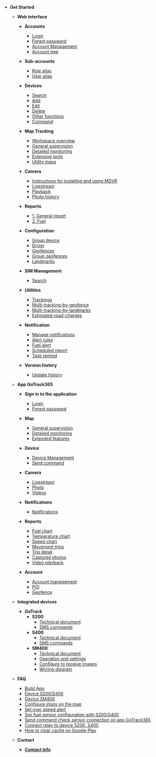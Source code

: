 
- **Get Started**
     - **Web interface**
          - **Accounts** 
               - [Login](modules/web-interface/users/login/)
               - [Forgot password](modules/web-interface/users/forget-password/)
               - [Account Management](modules/web-interface/users/account-management/)
               - [Account tree](modules/web-interface/users/account-tree/)
          - **Sub-accounts**
              - [Role alias](modules/web-interface/auxiliary/role-alias/)
              - [User alias](modules/web-interface/auxiliary/user-alias/)
          - **Devices** 
               - [Search ](modules/web-interface/devices/search-device/)
               - [Add ](modules/web-interface/devices/add-device/)
               - [Edit  ](modules/web-interface/devices/edit-device/)
               - [Delete  ](modules/web-interface/devices/delete-device/)
               - [Other functions](modules/web-interface/devices/equipment-management/)
               - [Command ](modules/web-interface/devices/send-the-device-command/)

          
          - **Map Tracking**
               - [Workspace overview](modules/web-interface/tracking/Interface-main/)
               - [General supervision](modules/web-interface/tracking/general-device-monitoring/)
               - [Detailed monitoring](modules/web-interface/tracking/detailed-monitoring/)
               - [Extensive tools](modules/web-interface/tracking/map-tools/)
               - [Utility maps](modules/web-interface/tracking/map-widget/)

          - **Camera** 
               - [Instructions for installing and using MDVR](modules/web-interface/camera/instructions-for-installing-configuring/)
               - [Livestream](modules/web-interface/camera/livestream/)
               - [Playback](modules/web-interface/camera/playback/)
               - [Photo history](modules/web-interface/camera/history-image/)
          
          - **Reports**
               - [1. General report](modules/web-interface/reports/general-report/)
               - [2. Fuel](modules/web-interface/reports/fuel/)
              
          - **Configuration**
               - [Group device](modules/web-interface/configuration/device-group/)
               - [Driver](modules/web-interface/configuration/driver/)
               - [Geofences](modules/web-interface/configuration/manage-region/)
               - [Group geofences](modules/web-interface/configuration/group-geofence/)
               - [Landmarks](modules/web-interface/configuration/manage-poi/) 
          
          - **SIM Management**
              - [Search](modules/web-interface/sim/)

          - **Utilities**
               - [Trackings](modules/web-interface/utilities/trackings/) 
               - [Multi-tracking-by-geofence](modules/web-interface/utilities/multi-tracking-by-geofence/) 
              - [Multi-tracking-by-landmarks](modules/web-interface/utilities/multi-tracking-by-landmarks/)
              - [Estimated-road-charges](modules/web-interface/utilities/estimated-road-charges/)
          
          - **Notification** 
               - [Manage notifications](modules/web-interface/notification/)
               - [Alert rules](modules/web-interface/notification/warning/)
               - [Fuel alert](modules/web-interface/notification/fuel-alert/)
               - [Scheduled report](modules/web-interface/notification/Schedule-a-report/)
               - [Task remind](modules/web-interface/notification/remind/)
          - **Version history**
            - [Update history](modules/web-interface/version-history/)
     
     - **App GoTrack365**
          - **Sign in to the application**

               - [Login](modules/app-gotrack365/login/)
               - [Forgot password](modules/app-gotrack365/forget-password/)

          - **Map**
               - [General supervision](modules/app-gotrack365/general-device-monitoring/)
               - [Detailed monitoring](modules/app-gotrack365/detailed-monitoring/)
               - [Extended features](modules/app-gotrack365/send-command/)
          - **Device**
               - [Device Management](modules/app-gotrack365/device/)
               - [Send command](modules/app-gotrack365/send-command-pro-new/)
             
          - **Camera**  
              - [Livestream](modules/app-gotrack365/camera/livestream/)
              - [Photo ](modules/app-gotrack365/camera/photo/)
              - [Videos ](modules/app-gotrack365/camera/videos/)
          - **Notifications**
               - [Notifications](modules/app-gotrack365/notification/warning/)

          - **Reports**
            - [Fuel chart](modules/app-gotrack365/reports/fuel/)
            - [Temperature chart](modules/app-gotrack365/reports/temperature/)
            - [Speed chart](modules/app-gotrack365/reports/speed/)
            - [Movement trips](modules/app-gotrack365/reports/route-history/)
            - [Trip detail](modules/app-gotrack365/reports/route-detail/)
            - [Captured photos](modules/app-gotrack365/reports/photo/)
            - [Video playback](modules/app-gotrack365/reports/playback-video/)
  
          - **Account**
               - [Account management](modules/app-gotrack365/account-management/)
               - [POI](modules/app-gotrack365/poi/)
               - [Geofence](modules/app-gotrack365/warning-area/)
     - **Integrated devices**
          - **GoTrack**
               - **S200**
                  - [Technical document](modules/integrated-devices/smc/s200/technical-document/)
                  - [SMS commands](modules/integrated-devices/smc/s200/sms-command/)
               - **S400**
                  - [Technical document](modules/integrated-devices/smc/s400/technical-document/)
                  - [SMS commands](modules/integrated-devices/smc/s400/sms-command/)
               - **SM400**
                  - [Technical document](modules/integrated-devices/smc/sm400/technical-document/)
                  - [Operation and settings](modules/integrated-devices/smc/sm400/operation-settings/) 
                  - [Configure to receive images](modules/integrated-devices/smc/sm400/configuration-connection/) 
                  - [Wriring diagram](modules/integrated-devices/smc/sm400/wriring-diagram/) 
                
     
     - **FAQ**
          - [Build App](modules/web-interface/faq/build-app/)
          - [Device S200/S400](modules/web-interface/faq/device-s200-s400/)
          - [Device SM400](modules/web-interface/faq/sm400/)
          - [Configure stops on the map](modules/web-interface/faq/configure-stops/)
          - [Set over speed alert](modules/web-interface/faq/setting-over-speed/)
          - [Soji fuel sensor configuration with S200/S400](modules/web-interface/faq/connect-sensor-s400/)
          - [Send command check sensor connection on app GoTrack365](modules/app-gotrack365/send-command-sensor-pro-new/)
          - [Connect relay to device S200, S400](modules/web-interface/faq/ro-le/)
          - [How to clear cache on Google Play](modules/web-interface/faq/clear-cache-on-google-play/)
     - **Contact**  
          - [**Contact Info**](modules/web-interface/contact/)
<!-- - 
     - [**FAQ**](modules/faq/)
     - [**CHANGELOG**](CHANGELOG) --> 
